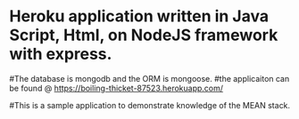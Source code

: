 # Heroku application written in Java Script, Html, on NodeJS framework with express.
#The database is mongodb and the ORM is mongoose. 
#the applicaiton can be found @ https://boiling-thicket-87523.herokuapp.com/


#This is a sample application to demonstrate knowledge of the MEAN stack. 
